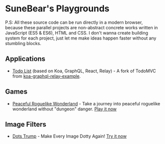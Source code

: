# SuneBear's Playgrounds
P.S: All these source code can be run directly in a modern browser, because these parallel projects are non-abstract concrete works written in JavaScript (ES5 & ES6), HTML and CSS. I don't wanna create building system for each project, just let me make ideas happen faster without any stumbling blocks.

## Applications
- [Todo List](./src/applications/todolist-koa-graphql-react-relay) (based on Koa, GraphQL, React, Relay) - A fork of TodoMVC from [koa-graphql-relay-example](https://github.com/chentsulin/koa-graphql-relay-example).

## Games
- [Peaceful Roguelike Wonderland](./src/games/peaceful-roguelike-wonderland) - Take a journey into peaceful roguelike wonderland without "dungeon" danger. [Play it now](https://sunebear.github.io/SB-Playgrounds/games/peaceful-roguelike-wonderland)

## Image Filters
- [Dots Trump](./src/image-filters/dots-trump) - Make Every Image Dotty Again! [Try it now](https://sunebear.github.io/SB-Playgrounds/image-filters/dots-trump)
